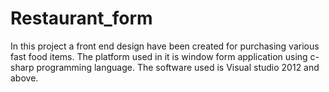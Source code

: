 # Restaurant_form
In this project a front end design have been created for purchasing various fast food items.
The platform used in it is window form application using c-sharp programming language.
The software used is Visual studio 2012 and above.
